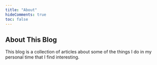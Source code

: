 ```yaml
---
title: "About"
hideComments: true
toc: false
---
```


## About This Blog

This blog is a collection of articles about some of the things I do in my personal time that I find interesting.

